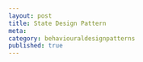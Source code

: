 ```yaml
---
layout: post
title: State Design Pattern
meta: 
category: behaviouraldesignpatterns
published: true
---
```

